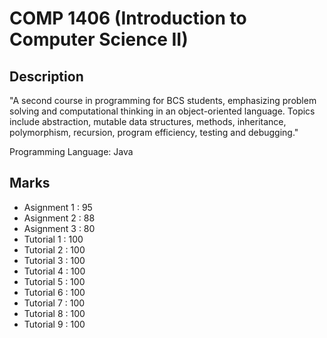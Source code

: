 # COMP 1406 (Introduction to Computer Science II)

## Description
"A second course in programming for BCS students, emphasizing problem solving and computational thinking in an object-oriented language. Topics include abstraction, mutable data structures, methods, inheritance, polymorphism, recursion, program efficiency, testing and debugging."


Programming Language: Java


## Marks
* Asignment 1 : 95
* Asignment 2 : 88
* Asignment 3 : 80
* Tutorial 1 : 100
* Tutorial 2 : 100
* Tutorial 3 : 100
* Tutorial 4 : 100
* Tutorial 5 : 100
* Tutorial 6 : 100
* Tutorial 7 : 100
* Tutorial 8 : 100
* Tutorial 9 : 100
